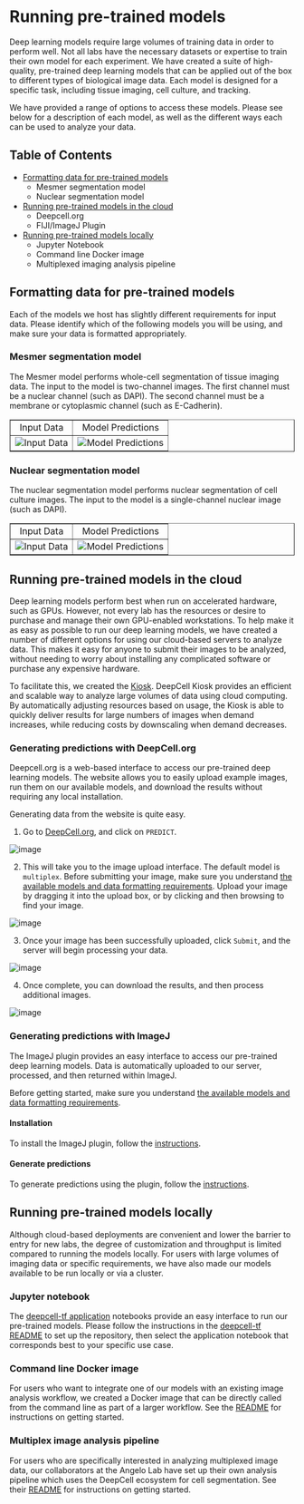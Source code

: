 # Running pre-trained models

Deep learning models require large volumes of training data in order to perform well. Not all labs have the necessary datasets or expertise to train their own model for each experiment. We have created a suite of high-quality, pre-trained deep learning models that can be applied out of the box to different types of biological image data. Each model is designed for a specific task, including tissue imaging, cell culture, and tracking. 

We have provided a range of options to access these models. Please see below for a description of each model, as well as the different ways each can be used to analyze your data. 

## Table of Contents

* [Formatting data for pre-trained models](#formatting-data-for-pre-trained-models)
  * Mesmer segmentation model
  * Nuclear segmentation model
* [Running pre-trained models in the cloud](#running-pre-trained-models-in-the-cloud)
  * Deepcell.org
  * FIJI/ImageJ Plugin
* [Running pre-trained models locally](#running-pre-trained-models-locally)
  * Jupyter Notebook
  * Command line Docker image
  * Multiplexed imaging analysis pipeline

## Formatting data for pre-trained models

Each of the models we host has slightly different requirements for input data. Please identify which of the following models you will be using, and make sure your data is formatted appropriately.

### Mesmer segmentation model

The Mesmer model performs whole-cell segmentation of tissue imaging data. The input to the model is two-channel images. The first channel must be a nuclear channel (such as DAPI). The second channel must be a membrane or cytoplasmic channel (such as E-Cadherin).  

<table width="700" border="1" cellpadding="5">

<tr>
<td align="center" valign="center">
Input Data
</td>

<td align="center" valign="center">
Model Predictions
</td>
</tr>

<tr>
<td align="center" valign="center">
<img src=resources/multiplex_model_input.png alt="Input Data" />
</td>

<td align="center" valign="center">
<img src=resources/multiplex_model_output.png alt="Model Predictions" />
</td>
</tr>

</table>

### Nuclear segmentation model

The nuclear segmentation model performs nuclear segmentation of cell culture images. The input to the model is a single-channel nuclear image (such as DAPI).

<table width="700" border="1" cellpadding="5">

<tr>
<td align="center" valign="center">
Input Data
</td>

<td align="center" valign="center">
Model Predictions
</td>
</tr>

<tr>
<td align="center" valign="center">
<img src=resources/nuclear_model_input.png alt="Input Data" />
</td>

<td align="center" valign="center">
<img src=resources/nuclear_model_output.png alt="Model Predictions" />
</td>
</tr>

</table>

## Running pre-trained models in the cloud

Deep learning models perform best when run on accelerated hardware, such as GPUs. However, not every lab has the resources or desire to purchase and manage their own GPU-enabled workstations. To help make it as easy as possible to run our deep learning models, we have created a number of different options for using our cloud-based servers to analyze data. This makes it easy for anyone to submit their images to be analyzed, without needing to worry about installing any complicated software or purchase any expensive hardware.

To facilitate this, we created the [Kiosk](https://github.com/vanvalenlab/kiosk-console). DeepCell Kiosk provides an efficient and scalable way to analyze large volumes of data using cloud computing. By automatically adjusting resources based on usage, the Kiosk is able to quickly deliver results for large numbers of images when demand increases, while reducing costs by downscaling when demand decreases.

### Generating predictions with DeepCell.org

Deepcell.org is a web-based interface to access our pre-trained deep learning models. The website allows you to easily upload example images, run them on our available models, and download the results without requiring any local installation.

Generating data from the website is quite easy.

1. Go to [DeepCell.org](https://deepcell.org), and click on `PREDICT`.  

![image](resources/DeepCell_website_predict.png)

2. This will take you to the image upload interface. The default model is `multiplex`. Before submitting your image, make sure you understand [the available models and data formatting requirements](#formatting-data-for-web-based-models). Upload your image by dragging it into the upload box, or by clicking and then browsing to find your image.  

![image](resources/DeepCell_website_upload.png)

3. Once your image has been successfully uploaded, click `Submit`, and the server will begin processing your data.  

![image](resources/DeepCell_website_submit.png)

4. Once complete, you can download the results, and then process additional images.  

![image](resources/DeepCell_website_download.png)

### Generating predictions with ImageJ

The ImageJ plugin provides an easy interface to access our pre-trained deep learning models. Data is automatically uploaded to our server, processed, and then returned within ImageJ.

Before getting started, make sure you understand [the available models and data formatting requirements](#formatting-data-for-pre-trained-models).

#### Installation

To install the ImageJ plugin, follow the [instructions](https://github.com/vanvalenlab/kiosk-imageJ-plugin#how-to-install).

#### Generate predictions

To generate predictions using the plugin, follow the [instructions](https://github.com/vanvalenlab/kiosk-imageJ-plugin#how-to-run-the-plugin).

## Running pre-trained models locally

Although cloud-based deployments are convenient and lower the barrier to entry for new labs, the degree of customization and throughput is limited compared to running the models locally. For users with large volumes of imaging data or specific requirements, we have also made our models available to be run locally or via a cluster. 

### Jupyter notebook

The [deepcell-tf application](https://github.com/vanvalenlab/deepcell-tf/tree/master/notebooks/applications) notebooks provide an easy interface to run our pre-trained models. Please follow the instructions in the [deepcell-tf README](https://github.com/vanvalenlab/deepcell-tf/blob/master/README.md) to set up the repository, then select the application notebook that corresponds best to your specific use case. 

### Command line Docker image

For users who want to integrate one of our models with an existing image analysis workflow, we created a Docker image that can be directly called from the command line as part of a larger workflow. See the [README](https://github.com/vanvalenlab/deepcell-applications/blob/master/README.md) for instructions on getting started.

### Multiplex image analysis pipeline

For users who are specifically interested in analyzing multiplexed image data, our collaborators at the Angelo Lab have set up their own analysis pipeline which uses the DeepCell ecosystem for cell segmentation. See their [README](https://github.com/angelolab/ark-analysis) for instructions on getting started.
